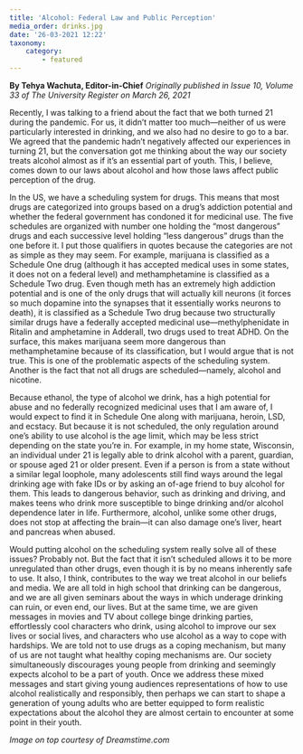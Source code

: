 ```yaml
---
title: 'Alcohol: Federal Law and Public Perception'
media_order: drinks.jpg
date: '26-03-2021 12:22'
taxonomy:
    category:
        - featured
---
```


**By Tehya Wachuta, Editor-in-Chief** _Originally published in Issue 10, Volume 33 of The University Register on March 26, 2021_

Recently, I was talking to a friend about the fact that we both turned 21 during the pandemic. For us, it didn’t matter too much—neither of us were particularly interested in drinking, and we also had no desire to go to a bar. We agreed that the pandemic hadn’t negatively affected our experiences in turning 21, but the conversation got me thinking about the way our society treats alcohol almost as if it’s an essential part of youth. This, I believe, comes down to our laws about alcohol and how those laws affect public perception of the drug.

In the US, we have a scheduling system for drugs. This means that most drugs are categorized into groups based on a drug’s addiction potential and whether the federal government has condoned it for medicinal use. The five schedules are organized with number one holding the “most dangerous” drugs and each successive level holding “less dangerous” drugs than the one before it. I put those qualifiers in quotes because the categories are not as simple as they may seem. For example, marijuana is classified as a Schedule One drug (although it has accepted medical uses in some states, it does not on a federal level) and methamphetamine is classified as a Schedule Two drug. Even though meth has an extremely high addiction potential and is one of the only drugs that will actually kill neurons (it forces so much dopamine into the synapses that it essentially works neurons to death), it is classified as a Schedule Two drug because two structurally similar drugs have a federally accepted medicinal use—methylphenidate in Ritalin and amphetamine in Adderall, two drugs used to treat ADHD. On the surface, this makes marijuana seem more dangerous than methamphetamine because of its classification, but I would argue that is not true. This is one of the problematic aspects of the scheduling system. Another is the fact that not all drugs are scheduled—namely, alcohol and nicotine.

Because ethanol, the type of alcohol we drink, has a high potential for abuse and no federally recognized medicinal uses that I am aware of, I would expect to find it in Schedule One along with marijuana, heroin, LSD, and ecstacy. But because it is not scheduled, the only regulation around one’s ability to use alcohol is the age limit, which may be less strict depending on the state you’re in. For example, in my home state, Wisconsin, an individual under 21 is legally able to drink alcohol with a parent, guardian, or spouse aged 21 or older present. Even if a person is from a state without a similar legal loophole, many adolescents still find ways around the legal drinking age with fake IDs or by asking an of-age friend to buy alcohol for them. This leads to dangerous behavior, such as drinking and driving, and makes teens who drink more susceptible to binge drinking and/or alcohol dependence later in life. Furthermore, alcohol, unlike some other drugs, does not stop at affecting the brain—it can also damage one’s liver, heart and pancreas when abused.

Would putting alcohol on the scheduling system really solve all of these issues? Probably not. But the fact that it isn’t scheduled allows it to be more unregulated than other drugs, even though it is by no means inherently safe to use. It also, I think, contributes to the way we treat alcohol in our beliefs and media. We are all told in high school that drinking can be dangerous, and we are all given seminars about the ways in which underage drinking can ruin, or even end, our lives. But at the same time, we are given messages in movies and TV about college binge drinking parties, effortlessly cool characters who drink, using alcohol to improve our sex lives or social lives, and characters who use alcohol as a way to cope with hardships. We are told not to use drugs as a coping mechanism, but many of us are not taught what healthy coping mechanisms are. Our society simultaneously discourages young people from drinking and seemingly expects alcohol to be a part of youth. Once we address these mixed messages and start giving young audiences representations of how to use alcohol realistically and responsibly, then perhaps we can start to shape a generation of young adults who are better equipped to form realistic expectations about the alcohol they are almost certain to encounter at some point in their youth.

_Image on top courtesy of Dreamstime.com_